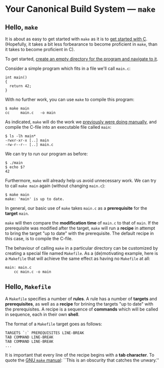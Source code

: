 # Your Canonical Build System — `make`

## Hello, `make`

It is about as easy to get started with `make` as it is to [get started with
C](./getting-started-with-c/Tutorial).  (Hopefully, it takes a bit less
forbearance to become proficient in `make`, than it takes to become proficient
in C).

To get started, [create an empty directory for the program and navigate to
it](./the-unix-programming-environment/Tutorial).

Consider a simple program which fits in a file we'll call `main.c`:

    int main()
    {
      return 42;
    }

With no further work, you can use `make` to compile this program:

    $ make main
    cc     main.c   -o main

As indicated, `make` will do the work we [previously were doing
manually](./getting-started-with-c/Tutorial), and compile the C-file into an
executable file called `main`:

    $ ls -lh main*
    -rwxr-xr-x [..] main
    -rw-r--r-- [..] main.c

We can try to run our program as before:

    $ ./main
    $ echo $?
    42

Furthermore, `make` will already help us avoid unnecessary work. We can try to
call `make main` again (without changing `main.c`):

    $ make main
    make: 'main' is up to date.

In general, our basic use of `make` takes `main.c` as a **prerequisite** for
the **target** `main`.

`make` will then compare the **modification time** of `main.c` to that of
`main`. If the prerequisite was modified after the target, `make` will run a
**recipe** in attempt to bring the target "up to date" with the prerequisite.
The default recipe in this case, is to compile the C-file.

The behaviour of calling `make` in a particular directory can be customized by
creating a special file named `Makefile`. As a (de)motivating example, here is
a `Makefile` that will achieve the same effect as having no `Makefile` at all:

    main: main.c
    	cc main.c -o main

## Hello, `Makefile`

A `Makefile` specifies a number of **rules**. A rule has a number of
**targets** and **prerequisites**, as well as a **recipe** for brining the
targets "up to date" with the prerequisites. A recipe is a sequence of
**commands** which will be called in sequence, each in their own **shell**.

The format of a `Makefile` target goes as follows:

    TARGETS `:` PREREQUISITES LINE-BREAK
    TAB COMMAND LINE-BREAK
    TAB COMMAND LINE-BREAK
    ...


It is important that every line of the recipe begins with a **tab character**.
To quote the [GNU `make`
manual](http://www.gnu.org/software/make/manual/make.html#Introduction): ``This
is an obscurity that catches the unwary.''
